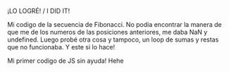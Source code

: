 ¡LO LOGRÉ! / I DID IT!

Mi codigo de la secuencia de Fibonacci.
No podia encontrar la manera de que me de los numeros de las posiciones anteriores, me daba NaN y undefined. Luego probé otra cosa y tampoco, un loop de sumas y restas que no funcionaba.
Y este si lo hace!

Mi primer codigo de JS sin ayuda! Hehe
